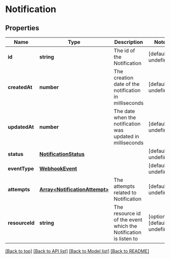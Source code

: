 # Notification

## Properties

|Name | Type | Description | Notes|
|------------ | ------------- | ------------- | -------------|
|**id** | **string** | The id of the Notification | [default to undefined]|
|**createdAt** | **number** | The creation date of the notification in milliseconds | [default to undefined]|
|**updatedAt** | **number** | The date when the notification was updated in milliseconds | [default to undefined]|
|**status** | [**NotificationStatus**](NotificationStatus.md) |  | [default to undefined]|
|**eventType** | [**WebhookEvent**](WebhookEvent.md) |  | [default to undefined]|
|**attempts** | [**Array&lt;NotificationAttempt&gt;**](NotificationAttempt.md) | The attempts related to Notification | [default to undefined]|
|**resourceId** | **string** | The resource id of the event which the Notification is listen to | [optional] [default to undefined]|




[[Back to top]](#) [[Back to API list]](../../README.md#documentation-for-api-endpoints) [[Back to Model list]](../../README.md#documentation-for-models) [[Back to README]](../../README.md)
